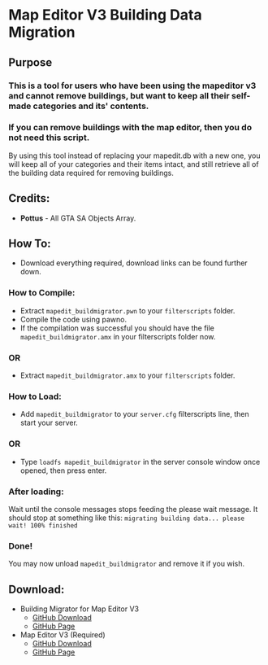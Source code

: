 # Map Editor V3 Building Data Migration

## Purpose
### This is a tool for users who have been using the mapeditor v3 and cannot remove buildings, but want to keep all their self-made categories and its' contents.
### **If** you **can** remove buildings with the map editor, then you **do not** need this script.

By using this tool instead of replacing your mapedit.db with a new one, you will keep all of your categories and their items intact, and still retrieve all of the building data required for removing buildings.


## Credits:
* **Pottus** - All GTA SA Objects Array.

## How To:
* Download everything required, download links can be found further down.

### How to Compile:
* Extract ```mapedit_buildmigrator.pwn``` to your ```filterscripts``` folder.
* Compile the code using pawno.
* If the compilation was successful you should have the file ```mapedit_buildmigrator.amx``` in your filterscripts folder now.
### OR
* Extract ```mapedit_buildmigrator.amx``` to your ```filterscripts``` folder.

### How to Load:
* Add ```mapedit_buildmigrator``` to your ```server.cfg``` filterscripts line, then start your server.
### OR
* Type ```loadfs mapedit_buildmigrator``` in the server console window once opened, then press enter.
### After loading:
Wait until the console messages stops feeding the please wait message. 
It should stop at something like this: ```migrating building data... please wait! 100% finished```
### Done!
You may now unload ```mapedit_buildmigrator``` and remove it if you wish.

## Download:
* Building Migrator for Map Editor V3
  * [GitHub Download](https://github.com/simonseidel/Map-Editor-V3-BuildMigrator/archive/refs/heads/master.zip)
  * [GitHub Page](https://github.com/simonseidel/Map-Editor-V3-BuildMigrator)
* Map Editor V3 (Required)
  * [GitHub Download](https://github.com/simonseidel/Map-Editor-V3/archive/master.zip)
  * [GitHub Page](https://github.com/simonseidel/Map-Editor-V3)
